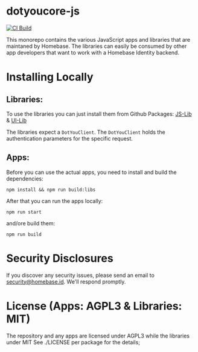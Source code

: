 # dotyoucore-js

[![CI Build](https://github.com/YouFoundation/dotyoucore-js/actions/workflows/ci.yml/badge.svg)](https://github.com/YouFoundation/dotyoucore-js/actions/workflows/ci.yml)

This monorepo contains the various JavaScript apps and libraries that are maintaned by Homebase. The libraries can easily be consumed by other app developers that want to work with a Homebase Identity backend.

# Installing Locally

## Libraries:
To use the libraries you can just install them from Github Packages: [JS-Lib](https://github.com/YouFoundation/dotyoucore-js/pkgs/npm/js-lib) & [UI-Lib](https://github.com/YouFoundation/dotyoucore-js/pkgs/npm/ui-lib)

The libraries expect a `DotYouClient`. The `DotYouClient` holds the authentication parameters for the specific request.

## Apps:

Before you can use the actual apps, you need to install and build the dependencies:

`npm install && npm run build:libs`

After that you can run the apps locally:

`npm run start`

and/ore build them:

`npm run build`

# Security Disclosures

If you discover any security issues, please send an email to [security@homebase.id](mailto:security@homebase.id). We'll respond promptly.

# License (Apps: AGPL3 & Libraries: MIT)
The repository and any apps are licensed under AGPL3 while the libraries under MIT
See ./LICENSE per package for the details;
